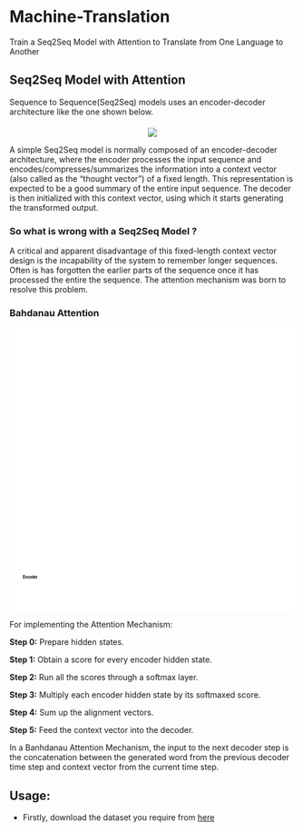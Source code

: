 # Machine-Translation
Train a Seq2Seq Model with Attention to Translate from One Language to Another

## Seq2Seq Model with Attention

Sequence to Sequence(Seq2Seq) models uses an encoder-decoder architecture like the one shown below.

<p align="center">
<img src="https://github.com/crypto-code/Machine-Translation/blob/master/assets/seq2seq.png" align="middle" />   </p>

A simple Seq2Seq model is normally composed of an encoder-decoder architecture, where the encoder processes the input sequence and encodes/compresses/summarizes the information into a context vector (also called as the “thought vector”) of a fixed length. This representation is expected to be a good summary of the entire input sequence. The decoder is then initialized with this context vector, using which it starts generating the transformed output.

### So what is wrong with a Seq2Seq Model ?

A critical and apparent disadvantage of this fixed-length context vector design is the incapability of the system to remember longer sequences. Often is has forgotten the earlier parts of the sequence once it has processed the entire the sequence. The attention mechanism was born to resolve this problem.

### Bahdanau Attention

<p align="center">
<img src="https://github.com/crypto-code/Machine-Translation/blob/master/assets/attention.gif" height="500" align="middle" />   </p>

For implementing the Attention Mechanism:

**Step 0:** Prepare hidden states.

**Step 1:** Obtain a score for every encoder hidden state.

**Step 2:** Run all the scores through a softmax layer.

**Step 3:** Multiply each encoder hidden state by its softmaxed score.

**Step 4:** Sum up the alignment vectors.

**Step 5:** Feed the context vector into the decoder.

In a Banhdanau Attention Mechanism, the input to the next decoder step is the concatenation between the generated word from the previous decoder time step and context vector from the current time step.

## Usage:

- Firstly, download the dataset you require from [here](http://www.manythings.org/anki/)
